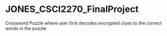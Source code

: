 # JONES_CSCI2270_FinalProject
Crossword Puzzle where user first decodes encrypted clues to the correct words in the puzzle
